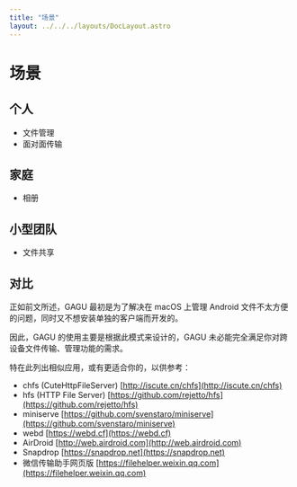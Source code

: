 ```yaml
---
title: "场景"
layout: ../../../layouts/DocLayout.astro
---
```


# 场景

## 个人

- 文件管理
- 面对面传输

## 家庭

- 相册

## 小型团队

- 文件共享

## 对比

正如前文所述，GAGU 最初是为了解决在 macOS 上管理 Android 文件不太方便的问题，同时又不想安装单独的客户端而开发的。

因此，GAGU 的使用主要是根据此模式来设计的，GAGU 未必能完全满足你对跨设备文件传输、管理功能的需求。

特在此列出相似应用，或有更适合你的，以供参考：

- chfs (CuteHttpFileServer) [http://iscute.cn/chfs](http://iscute.cn/chfs)
- hfs (HTTP File Server) [https://github.com/rejetto/hfs](https://github.com/rejetto/hfs)
- miniserve [https://github.com/svenstaro/miniserve](https://github.com/svenstaro/miniserve)
- webd [https://webd.cf](https://webd.cf)
- AirDroid [http://web.airdroid.com](http://web.airdroid.com)
- Snapdrop [https://snapdrop.net](https://snapdrop.net)
- 微信传输助手网页版 [https://filehelper.weixin.qq.com](https://filehelper.weixin.qq.com)

